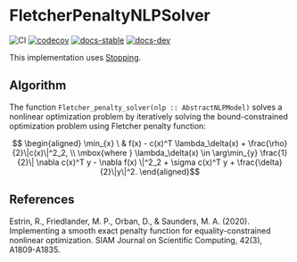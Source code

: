 # FletcherPenaltyNLPSolver

![CI](https://github.com/tmigot/FletcherPenaltyNLPSolver/workflows/CI/badge.svg?branch=main)
[![codecov](https://codecov.io/gh/tmigot/FletcherPenaltyNLPSolver/branch/main/graph/badge.svg)](https://codecov.io/gh/tmigot/FletcherPenaltyNLPSolver)
[![docs-stable](https://img.shields.io/badge/docs-stable-blue.svg)](https://tmigot.github.io/FletcherPenaltyNLPSolver/stable)
[![docs-dev](https://img.shields.io/badge/docs-dev-purple.svg)](https://tmigot.github.io/FletcherPenaltyNLPSolver/dev)

This implementation uses [Stopping](https://github.com/vepiteski/Stopping.jl).

## Algorithm

The function `Fletcher_penalty_solver(nlp :: AbstractNLPModel)` solves a nonlinear
optimization problem by iteratively solving 
the bound-constrained optimization problem using Fletcher penalty function:

```math
         \begin{aligned}
         \min_{x} \ & f(x) - c(x)^T \lambda_\delta(x) + \frac{\rho}{2}\|c(x)\|^2_2, \\
         \mbox{where } \lambda_\delta(x) \in \arg\min_{y} \frac{1}{2}\| \nabla c(x)^T y - \nabla f(x) \|^2_2 + \sigma c(x)^T y + \frac{\delta}{2}\|y\|^2.
         \end{aligned}
```

## References

Estrin, R., Friedlander, M. P., Orban, D., & Saunders, M. A. (2020).
  Implementing a smooth exact penalty function for equality-constrained nonlinear optimization.
  SIAM Journal on Scientific Computing, 42(3), A1809-A1835.
